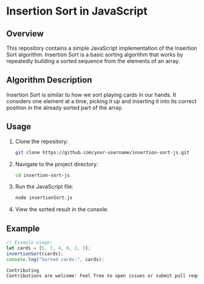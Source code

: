# Insertion Sort in JavaScript

## Overview

This repository contains a simple JavaScript implementation of the Insertion Sort algorithm. Insertion Sort is a basic sorting algorithm that works by repeatedly building a sorted sequence from the elements of an array.

## Algorithm Description

Insertion Sort is similar to how we sort playing cards in our hands. It considers one element at a time, picking it up and inserting it into its correct position in the already sorted part of the array.

## Usage

1. Clone the repository:

    ```bash
    git clone https://github.com/your-username/insertion-sort-js.git
    ```

2. Navigate to the project directory:

    ```bash
    cd insertion-sort-js
    ```

3. Run the JavaScript file:

    ```bash
    node insertionSort.js
    ```

4. View the sorted result in the console.

## Example

```javascript
// Example usage:
let cards = [5, 7, 4, 6, 2, 3];
insertionSort(cards);
console.log("Sorted cards:", cards);

Contributing
Contributions are welcome! Feel free to open issues or submit pull requests.

